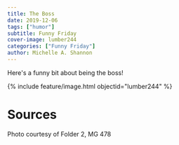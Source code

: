 ```yaml
---
title: The Boss
date: 2019-12-06
tags: ["humor"]
subtitle: Funny Friday
cover-image: lumber244
categories: ["Funny Friday"]
author: Michelle A. Shannon
---
```


Here's a funny bit about being the boss!

{% include feature/image.html objectid="lumber244" %}

# Sources

Photo courtesy of Folder 2, MG 478